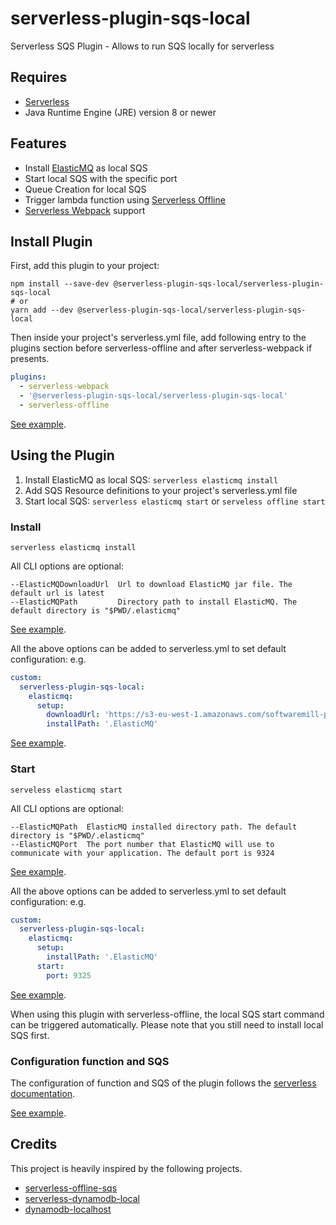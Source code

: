 # serverless-plugin-sqs-local

Serverless SQS Plugin - Allows to run SQS locally for serverless

## Requires

- [Serverless](https://serverless.com)
- Java Runtime Engine (JRE) version 8 or newer

## Features

- Install [ElasticMQ](https://github.com/softwaremill/elasticmq) as local SQS
- Start local SQS with the specific port
- Queue Creation for local SQS
- Trigger lambda function using [Serverless Offline](https://github.com/dherault/serverless-offline)
- [Serverless Webpack](https://github.com/serverless-heaven/serverless-webpack/) support

## Install Plugin

First, add this plugin to your project:

```
npm install --save-dev @serverless-plugin-sqs-local/serverless-plugin-sqs-local
# or
yarn add --dev @serverless-plugin-sqs-local/serverless-plugin-sqs-local
```

Then inside your project's serverless.yml file, add following entry to the plugins section before serverless-offline and after serverless-webpack if presents.

```yaml
plugins:
  - serverless-webpack
  - '@serverless-plugin-sqs-local/serverless-plugin-sqs-local'
  - serverless-offline
```

[See example](https://github.com/kobanyan/serverless-plugin-sqs-local/tree/master/examples/webpack).

## Using the Plugin

1. Install ElasticMQ as local SQS: `serverless elasticmq install`
1. Add SQS Resource definitions to your project's serverless.yml file
1. Start local SQS: `serverless elasticmq start` or `serveless offline start`

### Install

```
serverless elasticmq install
```

All CLI options are optional:

```
--ElasticMQDownloadUrl  Url to download ElasticMQ jar file. The default url is latest
--ElasticMQPath         Directory path to install ElasticMQ. The default directory is "$PWD/.elasticmq"
```

[See example](https://github.com/kobanyan/serverless-plugin-sqs-local/tree/master/examples/options/package.json).

All the above options can be added to serverless.yml to set default configuration: e.g.

```yaml
custom:
  serverless-plugin-sqs-local:
    elasticmq:
      setup:
        downloadUrl: 'https://s3-eu-west-1.amazonaws.com/softwaremill-public/elasticmq-server-0.13.8.jar'
        installPath: '.ElasticMQ'
```

[See example](https://github.com/kobanyan/serverless-plugin-sqs-local/tree/master/examples/config/serverless.yml).

### Start

```
serveless elasticmq start
```

All CLI options are optional:

```
--ElasticMQPath  ElasticMQ installed directory path. The default directory is "$PWD/.elasticmq"
--ElasticMQPort  The port number that ElasticMQ will use to communicate with your application. The default port is 9324
```

[See example](https://github.com/kobanyan/serverless-plugin-sqs-local/tree/master/examples/options/package.json).

All the above options can be added to serverless.yml to set default configuration: e.g.

```yaml
custom:
  serverless-plugin-sqs-local:
    elasticmq:
      setup:
        installPath: '.ElasticMQ'
      start:
        port: 9325
```

[See example](https://github.com/kobanyan/serverless-plugin-sqs-local/tree/master/examples/config/serverless.yml).

When using this plugin with serverless-offline, the local SQS start command can be triggered automatically.
Please note that you still need to install local SQS first.

### Configuration function and SQS

The configuration of function and SQS of the plugin follows the [serverless documentation](https://serverless.com/framework/docs/providers/aws/events/sqs/).

[See example](https://github.com/kobanyan/serverless-plugin-sqs-local/tree/master/examples/example/serverless.yml).

## Credits

This project is heavily inspired by the following projects.

- [serverless-offline-sqs](https://github.com/CoorpAcademy/serverless-plugins/tree/master/packages/serverless-offline-sqs)
- [serverless-dynamodb-local](https://github.com/99xt/serverless-dynamodb-local)
- [dynamodb-localhost](https://github.com/99xt/dynamodb-localhost)
